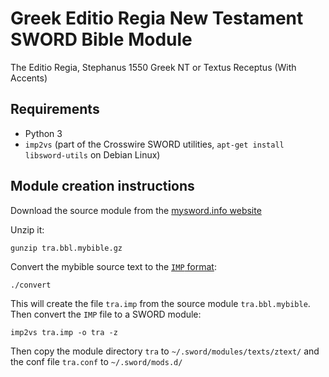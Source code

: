 # Greek Editio Regia New Testament SWORD Bible Module

The Editio Regia, Stephanus 1550 Greek NT or Textus Receptus (With Accents)

## Requirements

  * Python 3
  * `imp2vs` (part of the Crosswire SWORD utilities, `apt-get install libsword-utils` on Debian Linux)

## Module creation instructions

Download the source module from the [mysword.info website](http://mysword-bible.info:8080/download/getfile.php?file=tra.bbl.mybible.gz)

Unzip it:

    gunzip tra.bbl.mybible.gz

Convert the mybible source text to the [`IMP` format](https://www.crosswire.org/wiki/DevTools:Modules#IMP_Format):

    ./convert

This will create the file `tra.imp` from the source module `tra.bbl.mybible`. Then convert the `IMP` file to a SWORD module:

    imp2vs tra.imp -o tra -z

Then copy the module directory `tra` to `~/.sword/modules/texts/ztext/` and the conf file `tra.conf` to `~/.sword/mods.d/`

